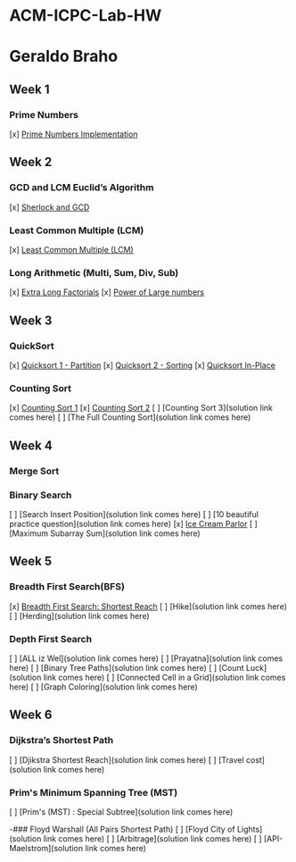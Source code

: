 # ACM-ICPC-Lab-HW
 
# Geraldo Braho


## Week 1
### Prime Numbers
[x] [Prime Numbers Implementation ](https://github.com/NAU-ACM/ACM-ICPC-Lab-HW/blob/master/Geraldo%20Braho/HomeWorks/week%201/Prime%20Numbers.py)

## Week 2
### GCD and LCM Euclid’s Algorithm
[x] [Sherlock and GCD](https://github.com/NAU-ACM/ACM-ICPC-Lab-HW/blob/master/Geraldo%20Braho/HomeWorks/week%202/Sherlock%20and%20GCD.py)

### Least Common Multiple (LCM)
[x] [Least Common Multiple (LCM)](https://github.com/NAU-ACM/ACM-ICPC-Lab-HW/blob/master/Geraldo%20Braho/HomeWorks/week%202/Least%20Common%20Multiple%20(LCM).py )
 
### Long Arithmetic (Multi, Sum, Div, Sub)

 [x] [Extra Long Factorials](https://github.com/NAU-ACM/ACM-ICPC-Lab-HW/blob/master/Geraldo%20Braho/HomeWorks/week%202/Extra%20Long%20Factorials.py)
 [x] [Power of Large numbers](https://github.com/NAU-ACM/ACM-ICPC-Lab-HW/blob/master/Geraldo%20Braho/HomeWorks/week%202/Power%20of%20large%20numbers.py)

 ## Week 3
 ### QuickSort
 [x] [Quicksort 1 - Partition](https://github.com/NAU-ACM/ACM-ICPC-Lab-HW/blob/master/Geraldo%20Braho/HomeWorks/week%203/Quic%20Sort-partition.py)
 [x] [Quicksort 2 - Sorting](https://github.com/NAU-ACM/ACM-ICPC-Lab-HW/blob/master/Geraldo%20Braho/HomeWorks/week%203/Quicksort%202%20-%20Sorting.py)
  [x] [Quicksort In-Place](https://github.com/NAU-ACM/ACM-ICPC-Lab-HW/blob/master/Geraldo%20Braho/HomeWorks/week%203/Quicksort%20In-Place.py)
 
 ### Counting Sort
 
 [x] [Counting Sort 1](https://github.com/NAU-ACM/ACM-ICPC-Lab-HW/blob/master/Geraldo%20Braho/HomeWorks/week%203/Counting%20sort-1.py)
 [x] [Counting Sort 2](https://github.com/NAU-ACM/ACM-ICPC-Lab-HW/blob/master/Geraldo%20Braho/HomeWorks/week%203/Counting%20sort-2.py)
 [ ] [Counting Sort 3](solution link comes here)
 [ ] [The Full Counting Sort](solution link comes here)
 

 ## Week 4
 ### Merge Sort
 ### Binary Search
 
  [ ] [Search Insert Position](solution link comes here)
  [ ] [10 beautiful practice question](solution link comes here)
  [x] [Ice Cream Parlor](https://github.com/geraldo1993/Hackerrank/blob/master/Algorithm/Searching/Ice%20Cream%20Parlor.py)
  [ ] [Maximum Subarray Sum](solution link comes here)

 ## Week 5
 ### Breadth First Search(BFS)
  [x] [Breadth First Search: Shortest Reach](https://github.com/NAU-ACM/ACM-ICPC-Lab-HW/blob/master/Geraldo%20Braho/HomeWorks/Breadth%20First%20Search-%20Shortest%20Reach.py)
  [ ] [Hike](solution link comes here)
  [ ] [Herding](solution link comes here)

 ### Depth First Search

  [ ] [ALL iz Wel](solution link comes here)
  [ ] [Prayatna](solution link comes here)
 [ ] [Binary Tree Paths](solution link comes here)
  [ ] [Count Luck](solution link comes here)
 [ ] [Connected Cell in a Grid](solution link comes here)
  [ ] [Graph Coloring](solution link comes here)

 ## Week 6
 ### Dijkstra’s Shortest Path
 [ ] [Djikstra Shortest Reach](solution link comes here)
[ ] [Travel cost](solution link comes here)
 
 ### Prim's Minimum Spanning Tree (MST)
 [ ] [Prim's (MST) : Special Subtree](solution link comes here)
 
 -### Floyd Warshall (All Pairs Shortest Path)
  [ ] [Floyd City of Lights](solution link comes here)
  [ ] [Arbitrage](solution link comes here)
 [ ] [API-Maelstrom](solution link comes here)
